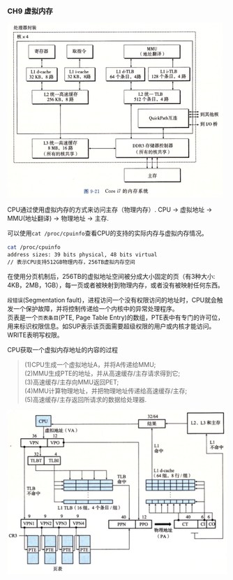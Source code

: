### CH9 虚拟内存

![内存系统](https://github.com/justscu/BL/blob/master/pics/CSAPP-9-1-intel-i7-内存系统.png)

CPU通过使用虚拟内存的方式来访问主存（物理内存）. CPU -> 虚拟地址 -> MMU(地址翻译) -> 物理地址 -> 主存.


可以使用`cat /proc/cpuinfo`查看CPU的支持的实际内存与虚拟内存情况。
```sh
cat /proc/cpuinfo
address sizes: 39 bits physical, 48 bits virtual
// 表示CPU支持512GB物理内存，256TB虚拟内存空间
```
在使用分页机制后，256TB的虚拟地址空间被分成大小固定的页（有3种大小: 4KB，2MB，1GB），每一页或者被映射到物理内存，或者没有被映射任何东西。

`段错误`(Segmentation fault)，进程访问一个没有权限访问的地址时，CPU就会触发一个保护故障，并将控制传递给一个内核中的异常处理程序。<br/>
页表是一个`页表条目`(PTE, Page Table Entry)的数组，PTE表中有专门的许可位，用来标识权限信息。如SUP表示该页面需要超级权限的用户或内核才能访问。WRITE表明写权限。

CPU获取一个虚拟内存地址的内容的过程
> (1)CPU生成一个虚拟地址A，并将A传递给MMU; <br/>
> (2)MMU生成PTE的地址，并从高速缓存/主存请求得到它; <br/>
> (3)高速缓存/主存向MMU返回PET; <br/>
> (4)MMU计算物理地址，并把物理地址传递给高速缓存/主存; <br/>
> (5)高速缓存/主存返回所请求的数据给处理器. <br/>

![地址翻译](https://github.com/justscu/BL/blob/master/pics/CSAPP-9-2-intel-i7-地址翻译.png)
